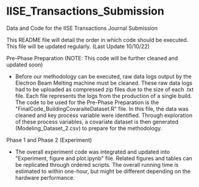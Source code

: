 # IISE_Transactions_Submission
Data and Code for the IISE Transactions Journal Submission

This README file will detail the order in which code should be executed. This file will be updated regularly. 
(Last Update 10/10/22)


Pre-Phase Preparation (NOTE: This code will be further cleaned and updated soon)
- Before our methodology can be executed, raw data logs output by the Electron Beam Melting machine must be cleaned. These raw data logs had to be uploaded as compressed zip files due to the size of each .txt file. Each file represents the logs from the production of a single build. The code to be used for the Pre-Phase Preparation is the "FinalCode_BuildingCovaraiteDataset.R" file. In this file, the data was cleaned and key process variable were identified. Through exploration of these process variables, a covariate dataset is then generated (Modeling_Dataset_2.csv) to prepare for the methodology. 


Phase 1 and Phase 2 (Experiment)
- The overall experiment code was integrated and updated into "Experiment, figure and plot.ipynb" file. Related figures and tables can be replicated through ordered scripts. The overall running time is estimated to within one-hour, but might be different depending on the hardware performance.

